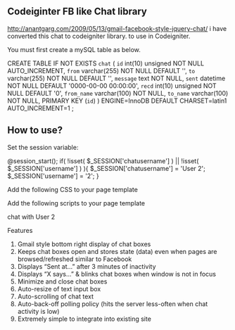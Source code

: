 Codeiginter FB like Chat library
--------------------------------

http://anantgarg.com/2009/05/13/gmail-facebook-style-jquery-chat/ i have converted this chat to codeigniter library. to use in Codeigniter.



You must first create a mySQL table as below.

CREATE TABLE IF NOT EXISTS `chat` (
  `id` int(10) unsigned NOT NULL AUTO_INCREMENT,
  `from` varchar(255) NOT NULL DEFAULT '',
  `to` varchar(255) NOT NULL DEFAULT '',
  `message` text NOT NULL,
  `sent` datetime NOT NULL DEFAULT '0000-00-00 00:00:00',
  `recd` int(10) unsigned NOT NULL DEFAULT '0',
  `from_name` varchar(100) NOT NULL,
  `to_name` varchar(100) NOT NULL,
  PRIMARY KEY (`id`)
) ENGINE=InnoDB  DEFAULT CHARSET=latin1 AUTO_INCREMENT=1 ;



How to use?
------------
Set the session variable:

@session_start();
if( !isset( $_SESSION['chatusername'] )  || !isset( $_SESSION['username'] )  ){
    $_SESSION['chatusername'] = 'User 2';
    $_SESSION['username'] = '2';
}

Add the following CSS to your page template
<link type="text/css" rel="stylesheet" media="all" href="css/chat/chat.css" />
<link type="text/css" rel="stylesheet" media="all" href="css/chat/screen.css" />


Add the following scripts to your page template
<script type="text/javascript" src="js/chat/jquery.js"></script>
<script type="text/javascript" src="js/chat/chat.js"></script>



<span onclick="javascript:chatWith('2','User 2' )">chat with User 2</span>


Features
1. Gmail style bottom right display of chat boxes
2. Keeps chat boxes open and stores state (data) even when pages are browsed/refreshed similar to Facebook
3. Displays “Sent at…” after 3 minutes of inactivity
4. Displays “X says…” & blinks chat boxes when window is not in focus
5. Minimize and close chat boxes
6. Auto-resize of text input box
7. Auto-scrolling of chat text
8. Auto-back-off polling policy (hits the server less-often when chat activity is low)
9. Extremely simple to integrate into existing site